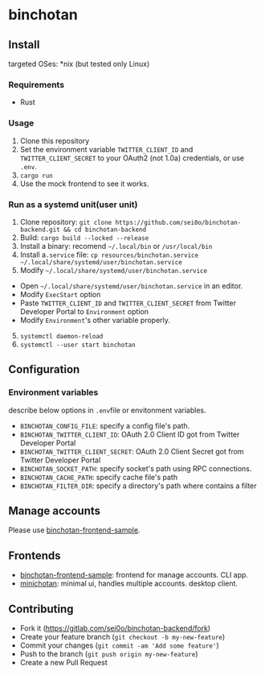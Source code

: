 # binchotan

## Install

targeted OSes: *nix (but tested only Linux)

### Requirements

* Rust

### Usage

1. Clone this repository
2. Set the environment variable `TWITTER_CLIENT_ID` and `TWITTER_CLIENT_SECRET` to your OAuth2 (not 1.0a) credentials, or use `.env`.
3. `cargo run`
4. Use the mock frontend to see it works.

### Run as a systemd unit(user unit)

1. Clone repository: `git clone https://github.com/sei0o/binchotan-backend.git && cd binchotan-backend`
1. Build: `cargo build --locked --release`
2. Install a binary: recomend `~/.local/bin` or `/usr/local/bin`
3. Install a`.service` file: `cp resources/binchotan.service ~/.local/share/systemd/user/binchotan.service`
4. Modify `~/.local/share/systemd/user/binchotan.service`
  * Open `~/.local/share/systemd/user/binchotan.service` in an editor.
  * Modify `ExecStart` option
  * Paste `TWITTER_CLIENT_ID` and `TWITTER_CLIENT_SECRET` from Twitter Developer Portal to `Environment` option
  * Modify `Environment`'s  other variable properly.
5. `systemctl daemon-reload`
6. `systemctl --user start binchotan`

## Configuration

### Environment variables

describe below options in `.env`file or envitonment variables.

* `BINCHOTAN_CONFIG_FILE`: specify a config file's path.
* `BINCHOTAN_TWITTER_CLIENT_ID`: OAuth 2.0 Client ID got from Twitter Developer Portal
* `BINCHOTAN_TWITTER_CLIENT_SECRET`: OAuth 2.0 Client Secret got from Twitter Developer Portal
* `BINCHOTAN_SOCKET_PATH`: specify socket's path using RPC connections.
* `BINCHOTAN_CACHE_PATH`: specify cache file's path 
* `BINCHOTAN_FILTER_DIR`: specify a directory's path where contains a filter

## Manage accounts

Please use [binchotan-frontend-sample](https://github.com/sei0o/binchotan-frontend-sample).

## Frontends

* [binchotan-frontend-sample](https://github.com/sei0o/binchotan-frontend-sample): frontend for manage accounts. CLI app.
* [minichotan](https://github.com/sei0o/minichotan): minimal ui, handles multiple accounts. desktop client.

## Contributing

* Fork it (https://gitlab.com/sei0o/binchotan-backend/fork)
* Create your feature branch (`git checkout -b my-new-feature`)
* Commit your changes (`git commit -am 'Add some feature'`)
* Push to the branch (`git push origin my-new-feature`)
* Create a new Pull Request
